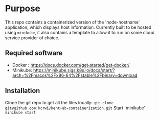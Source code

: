 # Purpose
This repo contains a containerized version of the 'node-hostname' application, which displays host information. Currently built to be hosted using ``minikube``, it also contains a template to allow it to run on some cloud service provider of choice.

## Required software
- Docker  : https://docs.docker.com/get-started/get-docker/
- Minikube: https://minikube.sigs.k8s.io/docs/start/?arch=%2Fmacos%2Fx86-64%2Fstable%2Fbinary+download

## Installation
Clone the git repo to get all the files locally:
```git clone git@github.com:kcrwi/kent-ab-containerization.git```
Start 'minikube'
```minikube start```


## 